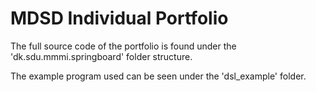# MDSD Individual Portfolio
The full source code of the portfolio is found under the 'dk.sdu.mmmi.springboard' folder structure.

The example program used can be seen under the 'dsl_example' folder.